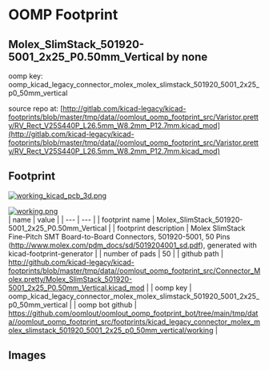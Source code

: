 # OOMP Footprint  
## Molex_SlimStack_501920-5001_2x25_P0.50mm_Vertical  by none  
  
oomp key: oomp_kicad_legacy_connector_molex_molex_slimstack_501920_5001_2x25_p0_50mm_vertical  
  
source repo at: [http://gitlab.com/kicad-legacy/kicad-footprints/blob/master/tmp/data//oomlout_oomp_footprint_src/Varistor.pretty/RV_Rect_V25S440P_L26.5mm_W8.2mm_P12.7mm.kicad_mod](http://gitlab.com/kicad-legacy/kicad-footprints/blob/master/tmp/data//oomlout_oomp_footprint_src/Varistor.pretty/RV_Rect_V25S440P_L26.5mm_W8.2mm_P12.7mm.kicad_mod)  
## Footprint  
  
[![working_kicad_pcb_3d.png](working_kicad_pcb_3d_600.png)](working_kicad_pcb_3d.png)  
  
[![working.png](working_600.png)](working.png)  
| name | value | 
| --- | --- | 
| footprint name | Molex_SlimStack_501920-5001_2x25_P0.50mm_Vertical | 
| footprint description | Molex SlimStack Fine-Pitch SMT Board-to-Board Connectors, 501920-5001, 50 Pins (http://www.molex.com/pdm_docs/sd/5019204001_sd.pdf), generated with kicad-footprint-generator | 
| number of pads | 50 | 
| github path | http://github.com/kicad-legacy/kicad-footprints/blob/master/tmp/data//oomlout_oomp_footprint_src/Connector_Molex.pretty/Molex_SlimStack_501920-5001_2x25_P0.50mm_Vertical.kicad_mod | 
| oomp key | oomp_kicad_legacy_connector_molex_molex_slimstack_501920_5001_2x25_p0_50mm_vertical | 
| oomp bot github | https://github.com/oomlout/oomlout_oomp_footprint_bot/tree/main/tmp/data//oomlout_oomp_footprint_src/footprints/kicad_legacy_connector_molex_molex_slimstack_501920_5001_2x25_p0_50mm_vertical/working | 
## Images  
